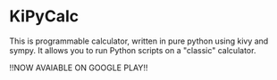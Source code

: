 KiPyCalc
========

This is programmable calculator, written in pure python using kivy and sympy.
It allows you to run Python scripts on a "classic" calculator.

!!NOW AVAIABLE ON GOOGLE PLAY!!
